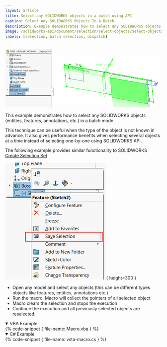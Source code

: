 ```yaml
---
layout: article
title: Select any SOLIDWORKS objects in a batch using API
caption: Select Any SOLIDWORKS Objects In A Batch
description: Example demonstrates how to select any SOLIDWORKS objects (entities, features, annotations, etc.) in a batch mode
image: /solidworks-api/document/selection/select-objects/select-objects.png
labels: [selection, batch selection, dispatch]
---
```

![Different object types selected in the graphics area]( select-objects.png)

This example demonstrates how to select any SOLIDWORKS objects (entities, features, annotations, etc.) in a batch mode.

This technique can be useful when the type of the object is not known in advance. It also gives performance benefits when selecting several objects at a time instead of selecting one-by-one using SOLIDWORKS API.

The following example provides similar functionality to SOLIDWORKS [Create Selection Set](http://help.solidworks.com/2015/english/whatsnew/t_creating_selection_sets.htm)

![Create Selection Set context menu command](create-selection-set.png){ height=300 }

* Open any model and select any objects (this can be different types objects like features, entities, annotations etc.)
* Run the macro. Macro will collect the pointers of all selected object
* Macro clears the selection and stops the execution
* Continue the execution and all previously selected objects are reselected.

<details open>
<summary>VBA Example</summary>
{% code-snippet { file-name: Macro.vba } %}
</details>

<details open>
<summary>C# Example</summary>
{% code-snippet { file-name: vsta-macro.cs } %}
</details>
